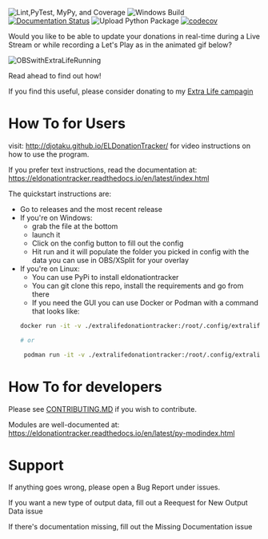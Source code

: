 ![Lint,PyTest, MyPy, and Coverage](https://github.com/djotaku/ELDonationTracker/workflows/Lint,PyTest,%20MyPy,%20and%20Coverage/badge.svg?branch=master) ![Windows Build](https://github.com/djotaku/ELDonationTracker/workflows/Windows%20Build/badge.svg) [![Documentation Status](https://readthedocs.org/projects/eldonationtracker/badge/?version=latest)](https://eldonationtracker.readthedocs.io/en/latest/?badge=latest) ![Upload Python Package](https://github.com/djotaku/ELDonationTracker/workflows/Upload%20Python%20Package/badge.svg) [![codecov](https://codecov.io/gh/djotaku/ELDonationTracker/branch/master/graph/badge.svg)](https://codecov.io/gh/djotaku/ELDonationTracker)



Would you like to be able to update your donations in real-time during a Live Stream or while recording a Let's Play as in the animated gif below?

![OBSwithExtraLifeRunning](https://github.com/djotaku/ELDonationTracker/blob/5082d36148aa0a9ed850b179ae858d0aa3db8cb4/screenshots/OBS.GIF)


Read ahead to find out how!

If you find this useful, please consider donating to my [Extra Life campagin](http://extralife.ericmesa.com)

# How To for Users

visit: http://djotaku.github.io/ELDonationTracker/ for video instructions on how to use the program.

If you prefer text instructions, read the documentation at: https://eldonationtracker.readthedocs.io/en/latest/index.html

The quickstart instructions are:
- Go to releases and the most recent release
- If you're on Windows:
  - grab the file at the bottom
  - launch it
  - Click on the config button to fill out the config
  - Hit run and it will populate the folder you picked in config with the data you can use in OBS/XSplit for your overlay
- If you're on Linux:
  - You can use PyPi to install eldonationtracker
  - You can git clone this repo, install the requirements and go from there
  - If you need the GUI you can use Docker or Podman with a command that looks like:
  ```bash
  docker run -it -v ./extralifedonationtracker:/root/.config/extralifedonationtracker -v ./testoutput:/root/output djotaku/eldonationtracker:latest

  # or

   podman run -it -v ./extralifedonationtracker:/root/.config/extralifedonationtracker:Z -v ./testoutput:/root/output:Z djotaku/eldonationtracker:latest
  ```

# How To for developers

Please see [CONTRIBUTING.MD](https://github.com/djotaku/ELDonationTracker/blob/master/CONTRIBUTING.md) if you wish to contribute.

Modules are well-documented at: https://eldonationtracker.readthedocs.io/en/latest/py-modindex.html

# Support

If anything goes wrong, please open a Bug Report under issues.

If you want a new type of output data, fill out a Reequest for New Output Data issue

If there's documentation missing, fill out the Missing Documentation issue

